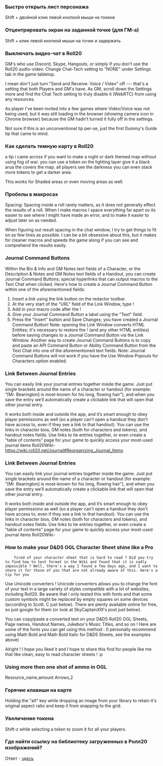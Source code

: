 
### Быстро открыть лист персонажа

Shift +  двойной клик левой кнопкой мыши на токене

### Отцентрировать экран на заданной точке (для ГМ-а)

Shift + клик левой кнопкой мыши на точке и задержать

### Выключать видео-чат в Roll20

GM's who use Discord, Skype, Hangouts, or simply if you don't use the Roll20 audio-video: Change Chat-Tech setting to "NONE" under Settings tab in the game tabletop.

I mean don't just turn "Send and Receive: Voice / Video" off --- that's a setting that both Players and GM's have. As GM, scroll down the Settings more and find the Chat Tech setting to truly disable it (WebRTC) from using any resources.

As player I've been invited into a few games where Video/Voice was not being used, but it was still loading in the browser (showing camera icon in Chrome browser) because the GM hadn't turned it fully off in the settings.

Not sure if this is an unconventional tip per-se, just the first Dummy's Guide tip that came to mind.

### Как сделать темную карту в Roll20

a tip i came across if you want to make a night or dark themed map without using fog of war. you can use a token on the lighting layer give it a black arua the covers the map. all players see the darkness you can even stack more tokens to get a darker area.

This works for Shaded areas or even moving areas as well.

### Пробелы в макросах

Spacing: Spacing inside a roll rarely matters, as it does not generally effect the results of a roll. When I make macros I space everything far apart so its easier to see where I might have made an error, and to make it easier to adjust later on as needed.

When figuring out result spacing in the chat window, I try to get things to fit on as few lines as possible. I can be a bit obsessive about this, but it makes for cleaner macros and speeds the game along if you can see and comprehend the results easily.

### Journal Command Buttons

Within the Bio & Info and GM Notes text fields of a Character, or the Description & Notes and GM Notes text fields of a Handout, you can create Journal Command Buttons; special hyperlinks that can output macros to the Text Chat when clicked.
Here's how to create a Journal Command Button within one of the aforementioned fields:
1. Insert a link using the link button on the redactor toolbar.
2. At the very start of the "URL" field of the Link Window, type !&#13;
3. Add in your macro code after the !&#13;
4. Give your Journal Command Button a label using the "Text" field.
5. Press the "Insert" button and Save Changes; you have created a Journal Command Button!
Note: opening the Link Window converts HTML Entities; it's necessary to restore the !&#13; (and any other HTML entities) before saving changes to a Journal Command Button via the Link Window.
Another way to create Journal Command Buttons is to copy and paste an API Command Button or Ability Command Button from the Text Chat into one of the aforementioned text fields.
Note: Journal Command Buttons will not work if you have the Use Window Popouts for Characters option enabled.

### Link Between Journal Entries

You can easily link your journal entries together inside the game. Just put single brackets around the name of a character or handout (for example: “[Mr. Bearington] is most-known for his long, flowing hair”), and when you save the entry we’ll automatically create a clickable link that will open that other journal entry.

It works both inside and outside the app, and it’s smart enough to obey player permissions as well (so a player can’t open a handout they don’t have access to, even if they see a link to that handout). You can use the links in character bios, GM notes (both for characters and tokens), and handout notes fields. Use links to tie entries together, or even create a “table of contents” page for your game to quickly access your most-used journal items Roll20Wiki- https://wiki.roll20.net/Journal#Reorganizing_Journal_Items

### Link Between Journal Entries

You can easily link your journal entries together inside the game. Just put single brackets around the name of a character or handout (for example: “[Mr. Bearington] is most-known for his long, flowing hair”), and when you save the entry we’ll automatically create a clickable link that will open that other journal entry.

It works both inside and outside the app, and it’s smart enough to obey player permissions as well (so a player can’t open a handout they don’t have access to, even if they see a link to that handout). You can use the links in character bios, GM notes (both for characters and tokens), and handout notes fields. Use links to tie entries together, or even create a “table of contents” page for your game to quickly access your most-used journal items Roll20Wiki- 

### How to make your D&D5 OGL Character Sheet shine like a Pro

		Tired of your character sheet that is hard to read ? Did you try to find how to text format in the Wiki and found that it is sadly impossible ? Well, there's a way I found a few days ago, and I want to share it for those of you that are not already aware of this. Here's a tip for you 

Use Unicode converters !
Unicode converters allows you to change the font of your text in a large variety of styles compatible with a lot of websites, including Roll20. Be aware that I only tested this with fonts and that some custom symbols might be replaced by empty squares on some devices (according to Scott. C just below). There are plenty available online for free, so just google for them (or look at SkyCaptainXIII's post just below).
		
You can copy/paste a converted text on your D&D5 Roll20 OGL Sheets, Page names, Handout Names, Jukebox's Music Titles, and so on ! Here are some of the fonts you can get using this method : (I personally recommend using Math Bold and Math Bold Italic for D&D5 Sheets, see the examples above)

Alright ! I hope you liked it and I hope to share this find for people like me that like clean, easy to read character sheets ! :p

### Using more then one shot of ammo in OGL

Resource_name,amount Arrows,2

### Горячие клавиши на карте

Holding the "alt" key while dropping an image from your library to retain it's original aspect ratio and keep it from snapping to the grid. 

### Увеличение токена

Shift-z while selecting a token to zoom it for all your players.

### 

### Где найти ссылку на библиотеку загруженных в Ролл20 изображений? 

Ответ -  [здесь](https://marketplace.roll20.net/library/)
